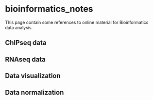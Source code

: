 # bioinformatics_notes

This page contain some references to online material for Bioinformatics data analysis.

## ChIPseq data
## RNAseq data
## Data visualization
## Data normalization
